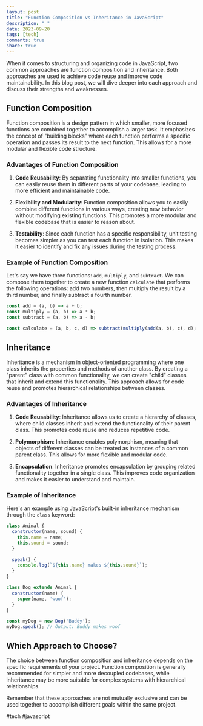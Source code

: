```yaml
---
layout: post
title: "Function Composition vs Inheritance in JavaScript"
description: " "
date: 2023-09-20
tags: [tech]
comments: true
share: true
---
```


When it comes to structuring and organizing code in JavaScript, two common approaches are function composition and inheritance. Both approaches are used to achieve code reuse and improve code maintainability. In this blog post, we will dive deeper into each approach and discuss their strengths and weaknesses.

## Function Composition

Function composition is a design pattern in which smaller, more focused functions are combined together to accomplish a larger task. It emphasizes the concept of "building blocks" where each function performs a specific operation and passes its result to the next function. This allows for a more modular and flexible code structure.

### Advantages of Function Composition

1. **Code Reusability**: By separating functionality into smaller functions, you can easily reuse them in different parts of your codebase, leading to more efficient and maintainable code.

2. **Flexibility and Modularity**: Function composition allows you to easily combine different functions in various ways, creating new behavior without modifying existing functions. This promotes a more modular and flexible codebase that is easier to reason about.

3. **Testability**: Since each function has a specific responsibility, unit testing becomes simpler as you can test each function in isolation. This makes it easier to identify and fix any issues during the testing process.

### Example of Function Composition

Let's say we have three functions: `add`, `multiply`, and `subtract`. We can compose them together to create a new function `calculate` that performs the following operations: add two numbers, then multiply the result by a third number, and finally subtract a fourth number.

```javascript
const add = (a, b) => a + b;
const multiply = (a, b) => a * b;
const subtract = (a, b) => a - b;

const calculate = (a, b, c, d) => subtract(multiply(add(a, b), c), d);
```

## Inheritance

Inheritance is a mechanism in object-oriented programming where one class inherits the properties and methods of another class. By creating a "parent" class with common functionality, we can create "child" classes that inherit and extend this functionality. This approach allows for code reuse and promotes hierarchical relationships between classes.

### Advantages of Inheritance

1. **Code Reusability**: Inheritance allows us to create a hierarchy of classes, where child classes inherit and extend the functionality of their parent class. This promotes code reuse and reduces repetitive code.

2. **Polymorphism**: Inheritance enables polymorphism, meaning that objects of different classes can be treated as instances of a common parent class. This allows for more flexible and modular code.

3. **Encapsulation**: Inheritance promotes encapsulation by grouping related functionality together in a single class. This improves code organization and makes it easier to understand and maintain.

### Example of Inheritance

Here's an example using JavaScript's built-in inheritance mechanism through the `class` keyword:

```javascript
class Animal {
  constructor(name, sound) {
    this.name = name;
    this.sound = sound;
  }

  speak() {
    console.log(`${this.name} makes ${this.sound}`);
  }
}

class Dog extends Animal {
  constructor(name) {
    super(name, 'woof');
  }
}

const myDog = new Dog('Buddy');
myDog.speak(); // Output: Buddy makes woof
```

## Which Approach to Choose?

The choice between function composition and inheritance depends on the specific requirements of your project. Function composition is generally recommended for simpler and more decoupled codebases, while inheritance may be more suitable for complex systems with hierarchical relationships.

Remember that these approaches are not mutually exclusive and can be used together to accomplish different goals within the same project.

#tech #javascript